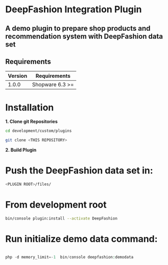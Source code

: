 # DeepFashion Integration Plugin

## A demo plugin to prepare shop products and recommendation system with DeepFashion data set

## Requirements

| Version 	| Requirements               	|
|---------	|----------------------------	|
| 1.0.0    	| Shopware 6.3 >=	            |


# Installation

**1. Clone git Repositories**

```bash
cd development/custom/plugins

git clone <THIS REPOSITORY>

```

**2. Build Plugin**

# Push the DeepFashion data set in:
```bash
<PLUGIN ROOT>/files/
```


# From development root

```bash
bin/console plugin:install --activate DeepFashion
```

# Run initialize demo data command:

```php

php -d memory_limit=-1  bin/console deepfashion:demodata

```
